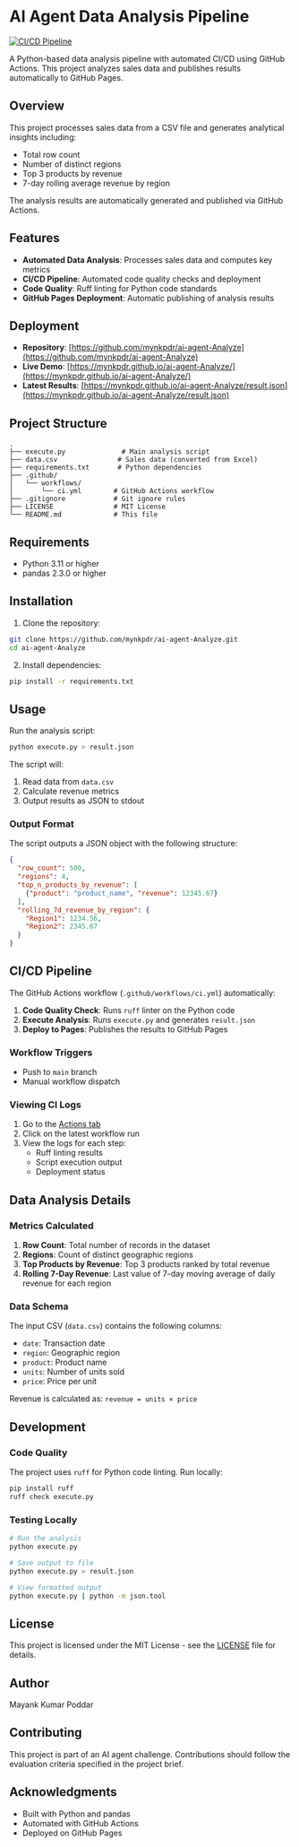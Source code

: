 # AI Agent Data Analysis Pipeline

[![CI/CD Pipeline](https://github.com/mynkpdr/ai-agent-Analyze/actions/workflows/ci.yml/badge.svg)](https://github.com/mynkpdr/ai-agent-Analyze/actions)

A Python-based data analysis pipeline with automated CI/CD using GitHub Actions. This project analyzes sales data and publishes results automatically to GitHub Pages.

## Overview

This project processes sales data from a CSV file and generates analytical insights including:
- Total row count
- Number of distinct regions
- Top 3 products by revenue
- 7-day rolling average revenue by region

The analysis results are automatically generated and published via GitHub Actions.

## Features

- **Automated Data Analysis**: Processes sales data and computes key metrics
- **CI/CD Pipeline**: Automated code quality checks and deployment
- **Code Quality**: Ruff linting for Python code standards
- **GitHub Pages Deployment**: Automatic publishing of analysis results

## Deployment

- **Repository**: [https://github.com/mynkpdr/ai-agent-Analyze](https://github.com/mynkpdr/ai-agent-Analyze)
- **Live Demo**: [https://mynkpdr.github.io/ai-agent-Analyze/](https://mynkpdr.github.io/ai-agent-Analyze/)
- **Latest Results**: [https://mynkpdr.github.io/ai-agent-Analyze/result.json](https://mynkpdr.github.io/ai-agent-Analyze/result.json)

## Project Structure

```
.
├── execute.py              # Main analysis script
├── data.csv               # Sales data (converted from Excel)
├── requirements.txt       # Python dependencies
├── .github/
│   └── workflows/
│       └── ci.yml        # GitHub Actions workflow
├── .gitignore            # Git ignore rules
├── LICENSE               # MIT License
└── README.md             # This file
```

## Requirements

- Python 3.11 or higher
- pandas 2.3.0 or higher

## Installation

1. Clone the repository:
```bash
git clone https://github.com/mynkpdr/ai-agent-Analyze.git
cd ai-agent-Analyze
```

2. Install dependencies:
```bash
pip install -r requirements.txt
```

## Usage

Run the analysis script:
```bash
python execute.py > result.json
```

The script will:
1. Read data from `data.csv`
2. Calculate revenue metrics
3. Output results as JSON to stdout

### Output Format

The script outputs a JSON object with the following structure:

```json
{
  "row_count": 500,
  "regions": 4,
  "top_n_products_by_revenue": [
    {"product": "product_name", "revenue": 12345.67}
  ],
  "rolling_7d_revenue_by_region": {
    "Region1": 1234.56,
    "Region2": 2345.67
  }
}
```

## CI/CD Pipeline

The GitHub Actions workflow (`.github/workflows/ci.yml`) automatically:

1. **Code Quality Check**: Runs `ruff` linter on the Python code
2. **Execute Analysis**: Runs `execute.py` and generates `result.json`
3. **Deploy to Pages**: Publishes the results to GitHub Pages

### Workflow Triggers

- Push to `main` branch
- Manual workflow dispatch

### Viewing CI Logs

1. Go to the [Actions tab](https://github.com/mynkpdr/ai-agent-Analyze/actions)
2. Click on the latest workflow run
3. View the logs for each step:
   - Ruff linting results
   - Script execution output
   - Deployment status

## Data Analysis Details

### Metrics Calculated

1. **Row Count**: Total number of records in the dataset
2. **Regions**: Count of distinct geographic regions
3. **Top Products by Revenue**: Top 3 products ranked by total revenue
4. **Rolling 7-Day Revenue**: Last value of 7-day moving average of daily revenue for each region

### Data Schema

The input CSV (`data.csv`) contains the following columns:
- `date`: Transaction date
- `region`: Geographic region
- `product`: Product name
- `units`: Number of units sold
- `price`: Price per unit

Revenue is calculated as: `revenue = units × price`

## Development

### Code Quality

The project uses `ruff` for Python code linting. Run locally:

```bash
pip install ruff
ruff check execute.py
```

### Testing Locally

```bash
# Run the analysis
python execute.py

# Save output to file
python execute.py > result.json

# View formatted output
python execute.py | python -m json.tool
```

## License

This project is licensed under the MIT License - see the [LICENSE](LICENSE) file for details.

## Author

Mayank Kumar Poddar

## Contributing

This project is part of an AI agent challenge. Contributions should follow the evaluation criteria specified in the project brief.

## Acknowledgments

- Built with Python and pandas
- Automated with GitHub Actions
- Deployed on GitHub Pages
